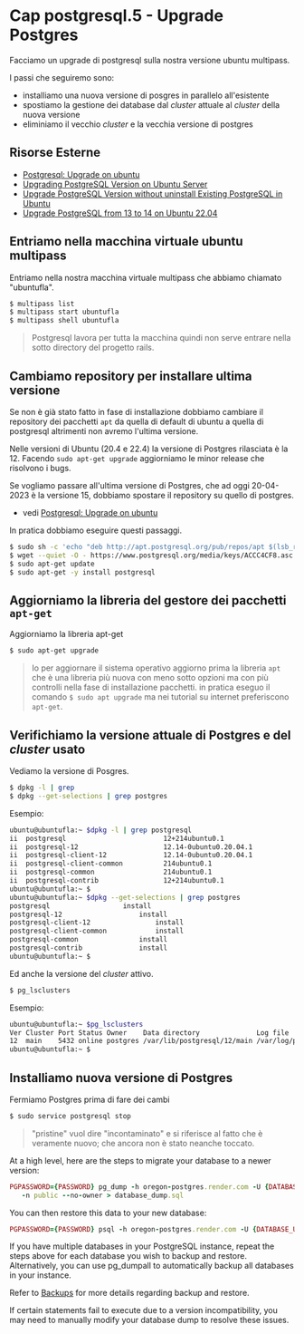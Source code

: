 # <a name="top"></a> Cap postgresql.5 - Upgrade Postgres

Facciamo un upgrade di postgresql sulla nostra versione ubuntu multipass.

I passi che seguiremo sono:
- installiamo una nuova versione di posgres in parallelo all'esistente
- spostiamo la gestione dei database dal *cluster* attuale al *cluster* della nuova versione
- eliminiamo il vecchio *cluster* e la vecchia versione di postgres



## Risorse Esterne

- [Postgresql: Upgrade on ubuntu](https://www.postgresql.org/download/linux/ubuntu/)
- [Upgrading PostgreSQL Version on Ubuntu Server](https://gorails.com/guides/upgrading-postgresql-version-on-ubuntu-server)
- [Upgrade PostgreSQL Version without uninstall Existing PostgreSQL in Ubuntu](https://medium.com/yavar/upgrade-postgresql-version-in-ubuntu-20-04-dfdce9193bc)
- [Upgrade PostgreSQL from 13 to 14 on Ubuntu 22.04](https://www.paulox.net/2022/04/28/upgrading-postgresql-from-version-13-to-14-on-ubuntu-22-04-jammy-jellyfish/)



## Entriamo nella macchina virtuale ubuntu multipass

Entriamo nella nostra macchina virtuale multipass che abbiamo chiamato "ubuntufla".

```bash
$ multipass list
$ multipass start ubuntufla
$ multipass shell ubuntufla
```

> Postgresql lavora per tutta la macchina quindi non serve entrare nella sotto directory del progetto rails.



## Cambiamo repository per installare ultima versione

Se non è già stato fatto in fase di installazione dobbiamo cambiare il repository dei pacchetti `apt` da quella di default di ubuntu a quella di postgresql altrimenti non avremo l'ultima versione.

Nelle versioni di Ubuntu (20.4 e 22.4) la versione di Postgres rilasciata è la 12.
Facendo `sudo apt-get upgrade` aggiorniamo le minor release che risolvono i bugs.

Se vogliamo passare all'ultima versione di Postgres, che ad oggi 20-04-2023 è la versione 15, dobbiamo spostare il repository su quello di postgres.

- vedi [Postgresql: Upgrade on ubuntu](https://www.postgresql.org/download/linux/ubuntu/)

In pratica dobbiamo eseguire questi passaggi.

```bash
$ sudo sh -c 'echo "deb http://apt.postgresql.org/pub/repos/apt $(lsb_release -cs)-pgdg main" > /etc/apt/sources.list.d/pgdg.list'
$ wget --quiet -O - https://www.postgresql.org/media/keys/ACCC4CF8.asc | sudo apt-key add -
$ sudo apt-get update
$ sudo apt-get -y install postgresql
```



## Aggiorniamo la libreria del gestore dei pacchetti `apt-get`

Aggiorniamo la libreria apt-get

```bash
$ sudo apt-get upgrade
```

> Io per aggiornare il sistema operativo aggiorno prima la libreria `apt` che è una libreria più nuova con meno sotto opzioni ma con più controlli nella fase di installazione pacchetti.
> in pratica eseguo il comando `$ sudo apt upgrade` ma nei tutorial su internet preferiscono `apt-get`.



## Verifichiamo la versione attuale di Postgres e del *cluster* usato

Vediamo la versione di Posgres.

```bash
$ dpkg -l | grep 
$ dpkg --get-selections | grep postgres
```

Esempio:

```bash
ubuntu@ubuntufla:~ $dpkg -l | grep postgresql
ii  postgresql                        12+214ubuntu0.1                   all          object-relational SQL database (supported version)
ii  postgresql-12                     12.14-0ubuntu0.20.04.1            amd64        object-relational SQL database, version 12 server
ii  postgresql-client-12              12.14-0ubuntu0.20.04.1            amd64        front-end programs for PostgreSQL 12
ii  postgresql-client-common          214ubuntu0.1                      all          manager for multiple PostgreSQL client versions
ii  postgresql-common                 214ubuntu0.1                      all          PostgreSQL database-cluster manager
ii  postgresql-contrib                12+214ubuntu0.1                   all          additional facilities for PostgreSQL (supported version)
ubuntu@ubuntufla:~ $
ubuntu@ubuntufla:~ $dpkg --get-selections | grep postgres
postgresql					install
postgresql-12					install
postgresql-client-12				install
postgresql-client-common			install
postgresql-common				install
postgresql-contrib				install
ubuntu@ubuntufla:~ $
```

Ed anche la versione del *cluster* attivo.

```bash
$ pg_lsclusters
```

Esempio:

```bash
ubuntu@ubuntufla:~ $pg_lsclusters
Ver Cluster Port Status Owner    Data directory              Log file
12  main    5432 online postgres /var/lib/postgresql/12/main /var/log/postgresql/postgresql-12-main.log
ubuntu@ubuntufla:~ $
```



## Installiamo nuova versione di Postgres

Fermiamo Postgres prima di fare dei cambi

```bash
$ sudo service postgresql stop
```




> "pristine" vuol dire "incontaminato" e si riferisce al fatto che è veramente nuovo; che ancora non è stato neanche toccato.






At a high level, here are the steps to migrate your database to a newer version:

```ruby
PGPASSWORD={PASSWORD} pg_dump -h oregon-postgres.render.com -U {DATABASE_USER} {DATABASE_NAME} \
   -n public --no-owner > database_dump.sql
```

You can then restore this data to your new database:

```ruby
PGPASSWORD={PASSWORD} psql -h oregon-postgres.render.com -U {DATABASE_USER} {DATABASE_NAME} < database_dump.sql
```

If you have multiple databases in your PostgreSQL instance, repeat the steps above for each database you wish to backup and restore. Alternatively, you can use pg_dumpall to automatically backup all databases in your instance.

Refer to [Backups](https://render.com/docs/databases#backups) for more details regarding backup and restore.

If certain statements fail to execute due to a version incompatibility, you may need to manually modify your database dump to resolve these issues.

